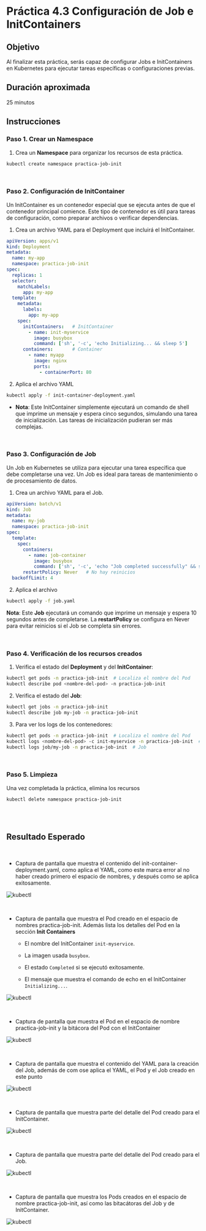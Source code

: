 # Práctica 4.3 Configuración de Job e InitContainers

## Objetivo

Al finalizar esta práctica, serás capaz de configurar Jobs e InitContainers en Kubernetes para ejecutar tareas específicas o configuraciones previas.


## Duración aproximada

25 minutos

## Instrucciones

### Paso 1. Crear un Namespace

1. Crea un **Namespace** para organizar los recursos de esta práctica.

```bash
kubectl create namespace practica-job-init
```

<br/>

### Paso 2. Configuración de InitContainer

Un InitContainer es un contenedor especial que se ejecuta antes de que el contenedor principal comience. Este tipo de contenedor es útil para tareas de configuración, como preparar archivos o verificar dependencias.

1. Crea un archivo YAML para el Deployment que incluirá el InitContainer.


```yaml
apiVersion: apps/v1
kind: Deployment
metadata:
  name: my-app
  namespace: practica-job-init
spec:
  replicas: 1
  selector:
    matchLabels:
      app: my-app
  template:
    metadata:
      labels:
        app: my-app
    spec:
      initContainers:   # InitContainer
        - name: init-myservice
          image: busybox
          command: ['sh', '-c', 'echo Initializing... && sleep 5']
      containers:       # Container 
        - name: myapp
          image: nginx
          ports:
            - containerPort: 80


```

2. Aplica el archivo YAML

```bash
kubectl apply -f init-container-deployment.yaml
```

- **Nota**: Este InitContainer simplemente ejecutará un comando de shell que imprime un mensaje y espera cinco segundos, simulando una tarea de inicialización. Las tareas de inicialización pudieran ser más complejas.


<br/> 

### Paso 3. Configuración de Job

Un Job en Kubernetes se utiliza para ejecutar una tarea específica que debe completarse una vez. Un Job es ideal para tareas de mantenimiento o de procesamiento de datos.

1. Crea un archivo YAML para el Job.

```yaml
apiVersion: batch/v1
kind: Job
metadata:
  name: my-job
  namespace: practica-job-init
spec:
  template:
    spec:
      containers:
        - name: job-container
          image: busybox
          command: ['sh', '-c', 'echo "Job completed successfully" && sleep 10']
      restartPolicy: Never   # No hay reinicios 
  backoffLimit: 4
```

2. Aplica el archivo

```bash
kubectl apply -f job.yaml
```

**Nota**: Este **Job** ejecutará un comando que imprime un mensaje y espera 10 segundos antes de completarse. La **restartPolicy** se configura en Never para evitar reinicios si el Job se completa sin errores.

<br/>

### Paso 4. Verificación de los recursos creados

1. Verifica el estado del **Deployment** y del **InitContainer**:

```bash
kubectl get pods -n practica-job-init  # Localiza el nombre del Pod
kubectl describe pod <nombre-del-pod> -n practica-job-init
```

2. Verifica el estado del **Job**:

```bash
kubectl get jobs -n practica-job-init
kubectl describe job my-job -n practica-job-init
```

3. Para ver los logs de los contenedores:

```bash
kubectl get pods -n practica-job-init  # Localiza el nombre del Pod
kubectl logs <nombre-del-pod> -c init-myservice -n practica-job-init  # InitContainer
kubectl logs job/my-job -n practica-job-init  # Job
```

<br/> 

### Paso 5. Limpieza 

Una vez completada la práctica, elimina los recursos

```bash
kubectl delete namespace practica-job-init
```

<br/><br/>

## Resultado Esperado

<br/>

- Captura de pantalla que muestra el contenido del init-container-deployment.yaml, como aplica el YAML, como este marca error al no haber creado primero el espacio de nombres, y después como se aplica exitosamente.

![kubectl](../images/u4_3_1.png)


<br/>

- Captura de pantalla que muestra el Pod creado en el espacio de nombres practica-job-init. Además lista los detalles del Pod en la sección **Init Containers**

    - El nombre del InitContainer `init-myservice`.
    
    - La imagen usada `busybox`.

    - El estado `Completed` si se ejecutó exitosamente.

    - El mensaje que muestra el comando de echo en el InitContainer `Initializing...`.

![kubectl](../images/u4_3_2.png)


<br/>

- Captura de pantalla que muestra el Pod en el espacio de nombre practica-job-init y la bitácora del Pod con el InitContainer

![kubectl](../images/u4_3_3.png)


<br/>

- Captura de pantalla que muestra el contenido del YAML para la creación del Job, además de com ose aplica el YAML, el Pod y el Job creado en este punto

![kubectl](../images/u4_3_4.png)

<br/>

- Captura de pantalla que muestra parte del detalle del Pod creado para el InitContainer.

![kubectl](../images/u4_3_5.png)


<br/>

- Captura de pantalla que muestra parte del detalle del Pod creado para el Job.

![kubectl](../images/u4_3_6.png)


<br/>

- Captura de pantalla que muestra los Pods creados en el espacio de nombre practica-job-init, así como las bitacátoras del Job y de InitContainer.

![kubectl](../images/u4_3_7.png)

